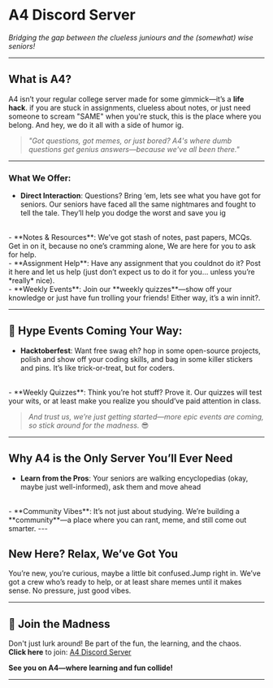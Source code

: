 # **A4 Discord Server**   
*Bridging the gap between the clueless juniours and the (somewhat) wise seniors!*

---

##  **What is A4?**  
A4 isn’t your regular college server made for some gimmick—it’s a **life hack**. if you are stuck in assignments, clueless about notes, or just need someone to scream "SAME" when you're stuck, this is the place where you belong. And hey, we do it all with a side of humor ig. 

> *"Got questions, got memes, or just bored? A4's where dumb questions get genius answers—because we've all been there."* 

---

###  **What We Offer**:
- **Direct Interaction**: Questions? Bring ‘em, lets see what you have got for seniors. Our seniors have faced all the same nightmares and fought to tell the tale. They’ll help you dodge the worst and save you ig
<br>
- **Notes & Resources**: We’ve got stash of notes, past papers, MCQs. Get in on it, because no one’s cramming alone, We are here for you to ask for help.
<br>
- **Assignment Help**: Have any assignment that you couldnot do it? Post it here and let us help (just don’t expect us to do it for you… unless you’re *really* nice).
<br>
- **Weekly Events**: Join our **weekly quizzes**—show off your knowledge or just have fun trolling your friends! Either way, it’s a win innit?. 

---

## 🎉 **Hype Events Coming Your Way**:
- **Hacktoberfest**: Want free swag eh? hop in some open-source projects, polish and show off your coding skills, and bag in some killer stickers and pins. It’s like trick-or-treat, but for coders.
<br>
- **Weekly Quizzes**: Think you’re hot stuff? Prove it. Our quizzes will test your wits, or at least make you realize you should’ve paid attention in class.

> *And trust us, we’re just getting started—more epic events are coming, so stick around for the madness.* 😎

---

##  **Why A4 is the Only Server You’ll Ever Need**  
- **Learn from the Pros**: Your seniors are walking encyclopedias (okay, maybe just well-informed), ask them and move ahead
<br>
- **Community Vibes**: It’s not just about studying. We’re building a **community**—a place where you can rant, meme, and still come out smarter.  
---


## **New Here? Relax, We’ve Got You**  
You’re new, you’re curious, maybe a little bit confused.Jump right in. We’ve got a crew who’s ready to help, or at least share memes until it makes sense. No pressure, just good vibes.

---

## 💬 **Join the Madness**  
Don't just lurk around! Be part of the fun, the learning, and the chaos.  
**Click here** to join: [A4 Discord Server](https://discord.gg/EffNBZrYa4)

**See you on A4—where learning and fun collide!**  

---

